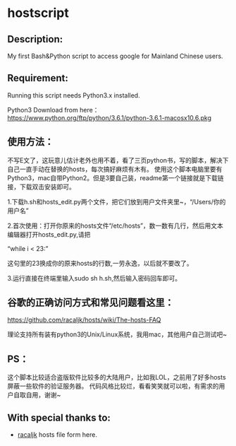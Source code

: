 hostscript
===========

## Description:

My first Bash&amp;Python script to access google for Mainland Chinese users.

## Requirement:

Running this script needs Python3.x installed.


Python3 Download from here：https://www.python.org/ftp/python/3.6.1/python-3.6.1-macosx10.6.pkg


## 使用方法：

不写E文了，这玩意儿估计老外也用不着，看了三页python书，写的脚本，解决下自己一直手动在替换的hosts，每次搞好麻烦有木有。
使用这个脚本电脑里要有Python3，mac自带Python2。但是3要自己装，readme第一个链接就是下载链接，下载双击安装即可。


1.下载h.sh和hosts_edit.py两个文件，把它们放到用户文件夹里~，“/Users/你的用户名”

2.首次使用：打开你原来的hosts文件“/etc/hosts”，数一数有几行，然后用文本编辑器打开hosts_edit.py,请把

“while i < 23:”

这句里的23换成你的原来hosts的行数,一劳永逸，以后就不要改了。

3.运行直接在终端里输入sudo sh h.sh,然后输入密码回车即可。


## 谷歌的正确访问方式和常见问题看这里：

https://github.com/racaljk/hosts/wiki/The-hosts-FAQ

理论支持所有装有python3的Unix/Linux系统，我用mac，其他用户自己测试吧~

## PS：

这个脚本比较适合盗版软件比较多的大陆用户，比如我LOL，之前用了好多hosts屏蔽一些软件的验证服务器。
代码风格比较烂，看看笑笑就可以啦，有需求的用户自取自用，谢谢~

## With special thanks to:  

- [racaljk](https://github.com/racaljk/hosts.git)
hosts file form here.


